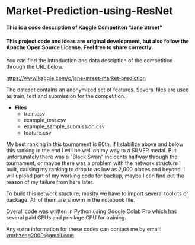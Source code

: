 # Market-Prediction-using-ResNet
**This is a code description of Kaggle Competiton "Jane Street"**
#### This project code and ideas are original development, but also follow the Apache Open Source License. Feel free to share correctly.

You can find the introduction and data desciption of the competition through the URL below.

https://www.kaggle.com/c/jane-street-market-prediction

The dateset contains an anonymized set of features. Several files are used as train, test and submission for the competition.
+ **Files** 
  - train.csv
  - example_test.csv
  - example_sample_submission.csv
  - feature.csv
  
My best ranking in this tournament is 60th, if I stabilize above and below this ranking in the end I will be well on my way to a SILVER medal.
But unfortunately there was a "Black Swan" incidents halfway through the tournament, or maybe there was a problem with the network structure I built, causing my ranking to drop to as low as 2,000 places and beyond. I will upload part of my working code for backup, maybe I can find out the reason of my failure from here later.

To build this network stucture, moslty we have to import several toolkits or package. All of them are showm in the notebook file.

Overall code was written in Python using Google Colab Pro which has several paid GPUs and privilage CPU for training.

Any extra information for these codes can contact me by email: <xmrhzeng2000@gmail.com>
